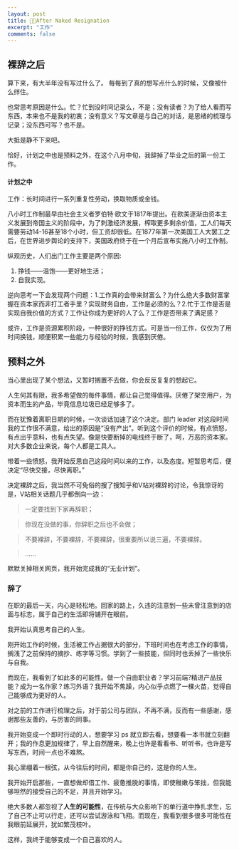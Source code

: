 ```yaml
---
layout: post
title: After Naked Resignation
excerpt: "工作"
comments: false
---
```


## 裸辞之后

算下来，有大半年没有写过什么了。
每每到了真的想写点什么的时候，又像被什么绊住。

也常思考原因是什么。忙？忙到没时间记录么，不是；没有读者？为了给人看而写东西，本来也不是我的初衷；没有意义？写文章是与自己的对话，是思绪的梳理与记录；没东西可写？也不是。

大抵是静不下来吧。

恰好，计划之中也是预料之外，在这个八月中旬，我辞掉了毕业之后的第一份工作。

#### 计划之中

工作：长时间进行一系列重复性劳动，换取物质或金钱。
>
八小时工作制最早由社会主义者罗伯特·欧文于1817年提出。在欧美逐渐由资本主义发展到帝国主义的阶段中，为了刺激经济发展，榨取更多剩余价值，工人们每天需要劳动14-16甚至18个小时，但工资却很低。在1877年第一次美国工人大罢工之后，在世界进步舆论的支持下，美国政府终于在一个月后宣布实施八小时工作制。

纵观历史，人们出门工作主要是两个原因:
1. 挣钱——温饱——更好地生活；
2. 自我实现。

逆向思考一下会发现两个问题：1.工作真的会带来财富么？为什么绝大多数财富掌握在资本家而非打工者手里？实现财务自由，工作是必须的么？2.忙于工作是否是实现自我价值的方式？工作让你成为更好的人了么？工作是否带来了满足感？

或许，工作是资源累积阶段，一种很好的挣钱方式。可是当一份工作，仅仅为了用时间换钱，顺便积累一些能力与经验的时候，我感到厌倦。

## 预料之外

当心里出现了某个想法，又暂时搁置不去做，你会反反复复的想起它。

人生何其有限，我多希望做的每件事情，都让自己觉得值得。厌倦了架空用户，为资本而生的产品，毕竟信息垃圾已经足够多了。

而在犹豫着离职日期的时候，一次谈话加速了这个决定。部门 leader 对这段时间我的工作很不满意，给出的原因是“没有产出”。听到这个评价的时候，有点愤怒，有点出乎意料，也有点失望。像是快要断掉的电线终于断了，呵，万恶的资本家。对大多数企业来说，每个人都是工具人。

带着一些愤怒，我开始反思自己这段时间以来的工作，以及态度。短暂思考后，便决定“尽快交接，尽快离职。”

决定裸辞之后，我当然不可免俗的搜了搜知乎和V站对裸辞的讨论，令我惊讶的是，V站相关话题几乎都倒向一边：

>一定要找到下家再辞职；

>你现在没做的事，你辞职之后也不会做；

>不要裸辞，不要裸辞，不要裸辞，很重要所以说三遍，不要裸辞。

>……
>

默默关掉相关网页，我开始完成我的“无业计划”。

### 辞了

在职的最后一天，内心是轻松地。回家的路上，久违的注意到一些未曾注意到的店面与标志，属于自己的生活即将铺开在眼前。

我开始认真思考自己的人生。

刚开始工作的时候，生活被工作占据很大的部分，下班时间也在考虑工作的事情，搁浅了之前保持的摘抄、练字等习惯。学到了一些技能，但同时也丢掉了一些快乐与自我。

而现在，我看到了如此多的可能性。做一个自由职业者？学习前端?精进产品技能？成为一名作家？练习外语？我开始不焦躁，内心似乎点燃了一棵火苗，觉得自己能够成为更好的人。

对之前的工作进行梳理之后，对于前公司与团队，不再不满，反而有一些感谢，感谢那些友善的，与厉害的同事。

我开始变成一个即时行动的人，想要学习 ps 就立即去看，想要看一本书就立刻翻开；我的作息更加规律了，早上自然醒来，晚上也许是看看书、听听书，也许是写写东西，时间一点也不难熬。

我心里绷着一根弦，从今往后的时间，都是你自己的，这是你的人生。

我开始开启那些，一直想做却借工作、疲惫推脱的事情，即使稚嫩与笨拙，但我能够坦然的接受自己的不足，并且开始学习。

绝大多数人都忽视了**人生的可能性**，在传统与大众影响下的单行道中挣扎求生，忘了自己不止可以行走，还可以尝试游泳和飞翔。而现在，我看到很多很多可能性在我眼前延展开，犹如繁茂枝叶。

这样，我终于能够变成一个自己喜欢的人。
